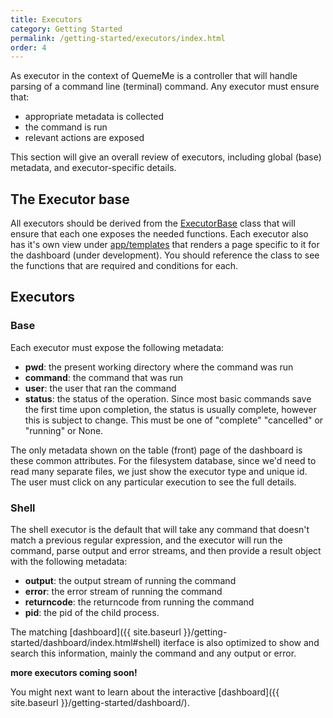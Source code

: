 ```yaml
---
title: Executors
category: Getting Started
permalink: /getting-started/executors/index.html
order: 4
---
```


As executor in the context of QuemeMe is a controller that will handle parsing of a command line (terminal)
command. Any executor must ensure that:

 - appropriate metadata is collected 
 - the command is run
 - relevant actions are exposed

This section will give an overall review of executors, including global (base) metadata,
and executor-specific details.

## The Executor base

All executors should be derived from the [ExecutorBase](https://github.com/vsoch/qme/blob/master/qme/main/executor/base.py#L74) class that will ensure that each one exposes the needed functions. Each executor also has it's own view under [app/templates](https://github.com/vsoch/qme/tree/master/qme/app/templates) that renders a page specific to it for the dashboard (under development). You should reference the class to see the functions that are required and conditions for each.

## Executors

### Base

Each executor must expose the following metadata:

 - **pwd**: the present working directory where the command was run
 - **command**: the command that was run
 - **user**: the user that ran the command
 - **status**: the status of the operation. Since most basic commands save the first time upon completion, the status is usually complete, however this is subject to change. This must be one of "complete" "cancelled" or "running" or None.

The only metadata shown on the table (front) page of the dashboard is these common attributes.
For the filesystem database, since we'd need to read many separate files, we just show
the executor type and unique id. The user must click on any particular execution to see
the full details.

### Shell

The shell executor is the default that will take any command that doesn't match a previous
regular expression, and the executor will run the command, parse output and error streams, and then
provide a result object with the following metadata:

 - **output**: the output stream of running the command
 - **error**: the error stream of running the command
 - **returncode**: the returncode from running the command
 - **pid**: the pid of the child process.

The matching [dashboard]({{ site.baseurl }}/getting-started/dashboard/index.html#shell) iterface
is also optimized to show and search this information, mainly the command and any output or error.

**more executors coming soon!**

You might next want to learn about the interactive [dashboard]({{ site.baseurl }}/getting-started/dashboard/).
